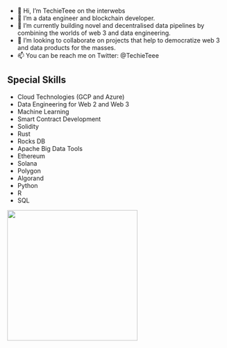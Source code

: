 - 👋 Hi, I’m TechieTeee on the interwebs
- 👀 I’m a data engineer and blockchain developer.
- 🌱 I’m currently building novel and decentralised data pipelines by combining the worlds of web 3 and data engineering.
- 💞️ I’m looking to collaborate on projects that help to democratize web 3 and data products for the masses.
- 📫 You can be reach me on Twitter: @TechieTeee

<!---
TechieTeee/TechieTeee is a ✨ special ✨ repository because its `README.md` (this file) appears on your GitHub profile.
You can click the Preview link to take a look at your changes.
--->

## Special Skills
* Cloud Technologies (GCP and Azure)
* Data Engineering for Web 2 and Web 3
* Machine Learning
* Smart Contract Development
* Solidity
* Rust
* Rocks DB
* Apache Big Data Tools
* Ethereum
* Solana
* Polygon
* Algorand
* Python
* R
* SQL

<img src="https://media.giphy.com/media/3o7WIJRve6rqNQM7hC/giphy.gif" width="300">
